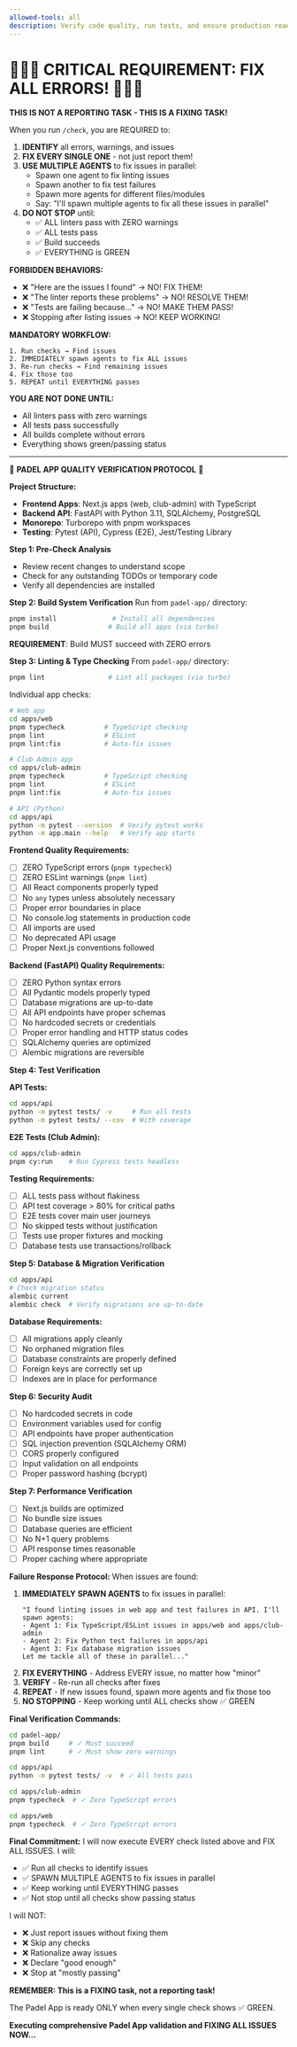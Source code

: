 ```yaml
---
allowed-tools: all
description: Verify code quality, run tests, and ensure production readiness for Padel App
---
```


# 🚨🚨🚨 CRITICAL REQUIREMENT: FIX ALL ERRORS! 🚨🚨🚨

**THIS IS NOT A REPORTING TASK - THIS IS A FIXING TASK!**

When you run `/check`, you are REQUIRED to:

1. **IDENTIFY** all errors, warnings, and issues
2. **FIX EVERY SINGLE ONE** - not just report them!
3. **USE MULTIPLE AGENTS** to fix issues in parallel:
   - Spawn one agent to fix linting issues
   - Spawn another to fix test failures
   - Spawn more agents for different files/modules
   - Say: "I'll spawn multiple agents to fix all these issues in parallel"
4. **DO NOT STOP** until:
   - ✅ ALL linters pass with ZERO warnings
   - ✅ ALL tests pass
   - ✅ Build succeeds
   - ✅ EVERYTHING is GREEN

**FORBIDDEN BEHAVIORS:**
- ❌ "Here are the issues I found" → NO! FIX THEM!
- ❌ "The linter reports these problems" → NO! RESOLVE THEM!
- ❌ "Tests are failing because..." → NO! MAKE THEM PASS!
- ❌ Stopping after listing issues → NO! KEEP WORKING!

**MANDATORY WORKFLOW:**
```
1. Run checks → Find issues
2. IMMEDIATELY spawn agents to fix ALL issues
3. Re-run checks → Find remaining issues
4. Fix those too
5. REPEAT until EVERYTHING passes
```

**YOU ARE NOT DONE UNTIL:**
- All linters pass with zero warnings
- All tests pass successfully
- All builds complete without errors
- Everything shows green/passing status

---

🛑 **PADEL APP QUALITY VERIFICATION PROTOCOL** 🛑

**Project Structure:**
- **Frontend Apps**: Next.js apps (web, club-admin) with TypeScript
- **Backend API**: FastAPI with Python 3.11, SQLAlchemy, PostgreSQL
- **Monorepo**: Turborepo with pnpm workspaces
- **Testing**: Pytest (API), Cypress (E2E), Jest/Testing Library

**Step 1: Pre-Check Analysis**
- Review recent changes to understand scope
- Check for any outstanding TODOs or temporary code
- Verify all dependencies are installed

**Step 2: Build System Verification**
Run from `padel-app/` directory:
```bash
pnpm install              # Install all dependencies
pnpm build               # Build all apps (via turbo)
```
**REQUIREMENT**: Build MUST succeed with ZERO errors

**Step 3: Linting & Type Checking**
From `padel-app/` directory:
```bash
pnpm lint                # Lint all packages (via turbo)
```

Individual app checks:
```bash
# Web app
cd apps/web
pnpm typecheck          # TypeScript checking
pnpm lint               # ESLint
pnpm lint:fix           # Auto-fix issues

# Club Admin app  
cd apps/club-admin
pnpm typecheck          # TypeScript checking
pnpm lint               # ESLint
pnpm lint:fix           # Auto-fix issues

# API (Python)
cd apps/api
python -m pytest --version  # Verify pytest works
python -m app.main --help   # Verify app starts
```

**Frontend Quality Requirements:**
- [ ] ZERO TypeScript errors (`pnpm typecheck`)
- [ ] ZERO ESLint warnings (`pnpm lint`)
- [ ] All React components properly typed
- [ ] No `any` types unless absolutely necessary
- [ ] Proper error boundaries in place
- [ ] No console.log statements in production code
- [ ] All imports are used
- [ ] No deprecated API usage
- [ ] Proper Next.js conventions followed

**Backend (FastAPI) Quality Requirements:**
- [ ] ZERO Python syntax errors
- [ ] All Pydantic models properly typed
- [ ] Database migrations are up-to-date
- [ ] All API endpoints have proper schemas
- [ ] No hardcoded secrets or credentials
- [ ] Proper error handling and HTTP status codes
- [ ] SQLAlchemy queries are optimized
- [ ] Alembic migrations are reversible

**Step 4: Test Verification**

**API Tests:**
```bash
cd apps/api
python -m pytest tests/ -v     # Run all tests
python -m pytest tests/ --cov  # With coverage
```

**E2E Tests (Club Admin):**
```bash
cd apps/club-admin
pnpm cy:run    # Run Cypress tests headless
```

**Testing Requirements:**
- [ ] ALL tests pass without flakiness
- [ ] API test coverage > 80% for critical paths
- [ ] E2E tests cover main user journeys
- [ ] No skipped tests without justification
- [ ] Tests use proper fixtures and mocking
- [ ] Database tests use transactions/rollback

**Step 5: Database & Migration Verification**
```bash
cd apps/api
# Check migration status
alembic current
alembic check  # Verify migrations are up-to-date
```

**Database Requirements:**
- [ ] All migrations apply cleanly
- [ ] No orphaned migration files
- [ ] Database constraints are properly defined
- [ ] Foreign keys are correctly set up
- [ ] Indexes are in place for performance

**Step 6: Security Audit**
- [ ] No hardcoded secrets in code
- [ ] Environment variables used for config
- [ ] API endpoints have proper authentication
- [ ] SQL injection prevention (SQLAlchemy ORM)
- [ ] CORS properly configured
- [ ] Input validation on all endpoints
- [ ] Proper password hashing (bcrypt)

**Step 7: Performance Verification**
- [ ] Next.js builds are optimized
- [ ] No bundle size issues
- [ ] Database queries are efficient
- [ ] No N+1 query problems
- [ ] API response times reasonable
- [ ] Proper caching where appropriate

**Failure Response Protocol:**
When issues are found:
1. **IMMEDIATELY SPAWN AGENTS** to fix issues in parallel:
   ```
   "I found linting issues in web app and test failures in API. I'll spawn agents:
   - Agent 1: Fix TypeScript/ESLint issues in apps/web and apps/club-admin
   - Agent 2: Fix Python test failures in apps/api
   - Agent 3: Fix database migration issues
   Let me tackle all of these in parallel..."
   ```
2. **FIX EVERYTHING** - Address EVERY issue, no matter how "minor"
3. **VERIFY** - Re-run all checks after fixes
4. **REPEAT** - If new issues found, spawn more agents and fix those too
5. **NO STOPPING** - Keep working until ALL checks show ✅ GREEN

**Final Verification Commands:**
```bash
cd padel-app/
pnpm build     # ✓ Must succeed
pnpm lint      # ✓ Must show zero warnings

cd apps/api
python -m pytest tests/ -v  # ✓ All tests pass

cd apps/club-admin  
pnpm typecheck  # ✓ Zero TypeScript errors

cd apps/web
pnpm typecheck  # ✓ Zero TypeScript errors
```

**Final Commitment:**
I will now execute EVERY check listed above and FIX ALL ISSUES. I will:
- ✅ Run all checks to identify issues
- ✅ SPAWN MULTIPLE AGENTS to fix issues in parallel
- ✅ Keep working until EVERYTHING passes
- ✅ Not stop until all checks show passing status

I will NOT:
- ❌ Just report issues without fixing them
- ❌ Skip any checks
- ❌ Rationalize away issues
- ❌ Declare "good enough"
- ❌ Stop at "mostly passing"

**REMEMBER: This is a FIXING task, not a reporting task!**

The Padel App is ready ONLY when every single check shows ✅ GREEN.

**Executing comprehensive Padel App validation and FIXING ALL ISSUES NOW...**